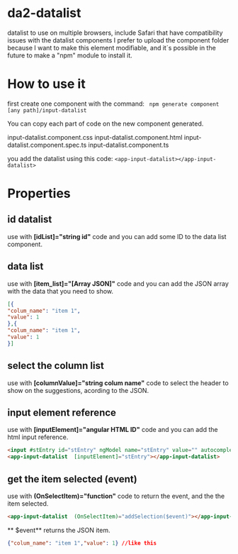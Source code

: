 # da2-datalist
datalist to use on multiple browsers, include Safari that have compatibility issues with the datalist components
I prefer to upload the component folder because I want to make this element modifiable, and it´s possible in the future to make a "npm" module to install it.

# How to use it
 first create one component with the command:
 ` npm generate component [any path]/input-datalist`
 
 You can copy each part of code on the new component generated.
>  
input-datalist.component.css
input-datalist.component.html
input-datalist.component.spec.ts
input-datalist.component.ts

you add the datalist using this code:
`<app-input-datalist></app-input-datalist>`
# Properties
## id datalist 
use with **[idList]="string id"** code and you can add some ID to the data list component.
## data list
use with **[item_list]="[Array JSON]"** code and you can add the JSON array with the data that you need to show.
```json
[{
"colum_name": "item 1",
"value": 1
},{
"colum_name": "item 1",
"value": 1
}]
```
## select the column list
use with **[columnValue]="string colum name"** code to select the header to show on the suggestions, acording to the JSON.
## input element reference
use with **[inputElement]="angular HTML ID"** code and you can add the html input reference.
```html
<input #stEntry id="stEntry" ngModel name="stEntry" value="" autocomplete="off">
<app-input-datalist  [inputElement]="stEntry"></app-input-datalist>
```
## get the item selected (event)
use with **(OnSelectItem)="function"** code to return the event, and the the item selected.
```html
<app-input-datalist  (OnSelectItem)="addSelection($event)"></app-input-datalist>
```
** $event** returns the JSON item.
```json
{"colum_name": "item 1","value": 1} //like this
```

